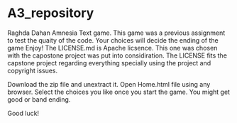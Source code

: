 # A3_repository
Raghda Dahan
Amnesia Text game. 
This game was a previous assignment to test the quaity of the code. 
Your choices will decide the ending of the game
Enjoy!
The LICENSE.md is Apache licsence. This one was chosen with the capostone project was put into  considiration. The LICENSE fits the capstone project regarding everything specially using the project and copyright issues.

Download the zip file and unextract it. 
Open Home.html file using any browser. 
Select the choices you like once you start the game. 
You might get good or band ending. 

Good luck! 
